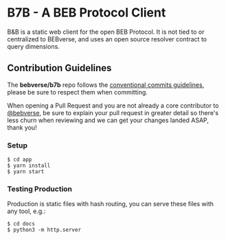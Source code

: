 # B7B - A BEB Protocol Client

B&B is a static web client for the open BEB Protocol. It is not tied to or centralized to BEBverse, and uses an open source resolver contract to query dimensions.

## Contribution Guidelines

The **bebverse/b7b** repo follows the [conventional commits guidelines](https://www.conventionalcommits.org/en/v1.0.0/#summary), please be sure to respect them when committing.

When opening a Pull Request and you are not already a core contributor to [@bebverse](https://github.com/bebverse), be sure to explain your pull request in greater detail so there's less churn when reviewing and we can get your changes landed ASAP, thank you!

### Setup

```
$ cd app
$ yarn install
$ yarn start
```

### Testing Production

Production is static files with hash routing, you can serve these files with any tool, e.g.:

```
$ cd docs
$ python3 -m http.server
```
